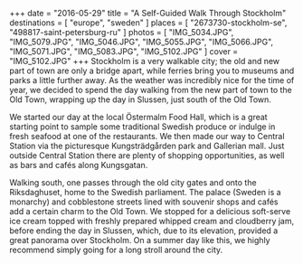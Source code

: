 +++
date    = "2016-05-29"
title   = "A Self-Guided Walk Through Stockholm"
destinations = [ "europe", "sweden" ]
places  = [ "2673730-stockholm-se", "498817-saint-petersburg-ru" ]
photos  = [
  "IMG_5034.JPG", "IMG_5079.JPG", "IMG_5046.JPG", "IMG_5055.JPG", "IMG_5066.JPG",
  "IMG_5071.JPG", "IMG_5083.JPG", "IMG_5102.JPG"
]
cover = "IMG_5102.JPG"
+++
Stockholm is a very walkable city; the old and new part of town are only a bridge apart, while ferries bring you to museums and parks a little further away. As the weather was incredibly nice for the time of year, we decided to spend the day walking from the new part of town to the Old Town, wrapping up the day in Slussen, just south of the Old Town.
<!--more-->
We started our day at the local Östermalm Food Hall, which is a great starting point to sample some traditional Swedish produce or indulge in fresh seafood at one of the restaurants. We then made our way to Central Station via the picturesque Kungsträdgården park and Gallerian mall. Just outside Central Station there are plenty of shopping opportunities, as well as bars and cafés along Kungsgatan.

Walking south, one passes through the old city gates and onto the Riksdaghuset, home to the Swedish parliament. The palace (Sweden is a monarchy) and cobblestone streets lined with souvenir shops and cafés add a certain charm to the Old Town. We stopped for a delicious soft-serve ice cream topped with freshly prepared whipped cream and cloudberry jam, before ending the day in Slussen, which, due to its elevation, provided a great panorama over Stockholm. On a summer day like this, we highly recommend simply going for a long stroll around the city.